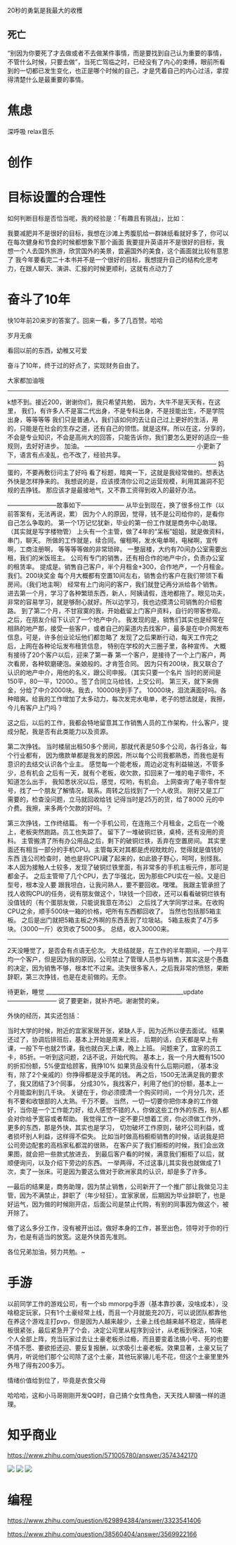 20秒的勇氣是我最大的收穫

## 死亡

“别因为你要死了才去做或者不去做某件事情，而是要找到自己认为重要的事情，不管什么时候，只要去做”，当死亡驾临之时，已经没有了内心的束缚，眼前所看到的一切都已发生变化，也正是哪个时候的自己，才是凭着自己的内心过活，拿捏得清楚什么是最重要的事情。

# 焦虑

深呼吸
relax音乐

# 创作

# 目标设置的合理性
如何判断目标是否恰当呢，我的经验是：「有趣且有挑战」，比如：

我要减肥并不是很好的目标，我想在沙滩上秀腹肌给一群妹纸看就好多了，你可以在每次健身和节食的时候都想象下那个画面
我要提升英语并不是很好的目标，我想一个人去国外旅游，欣赏国外的美景，尝遍国外的美食，这个画面就比较有意思了
我今年要看完二十本书并不是一个很好的目标，我想提升自己的结构化思考力，在跟人聊天、演讲、汇报的时候更顺利，这就有点动力了

# 奋斗了10年

快10年前20来岁的答案了。回来一看，多了几百赞。哈哈

岁月无痕

看回以前的东西，幼稚又可爱

奋斗了10年，终于过的好点了，实现财务自由了。

大家都加油哦

________________________________________________________________________________________

k想不到。接近200，谢谢你们，我只希望共勉，
因为，大牛不是天天有，在这里，
我们，有许多人不是富二代出身，不是专科出身，不是技能出生，不是学院出身，等等等等
我们只是普通人，我们该如何的去让自己过上更好的生活，用的，只能是在社会的生存之道，还有自己的领悟。就是这样。所以在这，分享的，不会是专业知识，不会是高尚大的回答，只能告诉你，我们要怎么更好的适应一些规则，去好好进步。
加油。
——————————————————
小更新了下，语言有点凌乱，也不改了，经验共享。
——————————————————————————————————
妈蛋的，不要再敷衍问主了好吗
看了标题，暗爽一下，这就是我经常做的。想表达
外快是怎样挣来的。
我想说的是，应该摸清你公司之运营规模，利用其漏洞不犯规的去挣钱。
那应该才是最接地气，又不靠工资得到收入的最好办法。

————————故事如下———————
从毕业到现在，换了很多份工作（以前答案有，无法再说，累）
因为个人的原因，觉得，钱不是公司给你的，是看你自己怎么争取的。
第一个1万记忆犹新，毕业的第一份工作就是商务中心助理。（其实就是写字楼物管）
上头有一个主管，做了4年的“呆板”姐姐，就是做资料，串门，聊天。
所做的工作就是，续合同。催租啊，发水电单啊，电梯啊，宣传啊，工商注册啊，
等等等等做的非常琐碎。
一整层楼，大约有70间办公室需要出租，我们的米饭班主。
公司有专门的销售，还有相合作的地产中介，负责办公室的租赁率。
提成是。销售自己客户，半个月租金+300，合作地产，一个月租金。我们。200块奖金
每个月大概都有空置10间左右，销售会约客户在我们带领下看房间。（我们地主啊）
经常有上门询问的客户，我们就登记再分派给各个销售。
进去第一个月，学习了各种繁琐东西，新人，阿姨请假，连地都拖了。眼见功夫，非常的容易学习，就是够耐心就好。所以边学习，我也边摸清公司销售的介绍套路。
到了第二个月，不甘寂寞的我，开始截留上门客户资料，自行的带客参观。之后，在朋友介绍下认识了一个地产中介。
我发现的是，销售们其实也是经常在相熟的地产那，接受一些客户，或者自己的渠道内去找客户，最多是在中介网发布信息，可是，许多创业论坛他们都忽略了
发现了之后果断行动，每天工作完之后，上网在各种论坛发布租赁信息，
特别在学校的大三圈子里，各种宣传。
大概有接待了20个客户以后，迎来了第一春
第一个客户，是接待了一个上门客户，两次看房，各种软磨硬泡。亲娘般的。才肯签合同。
因为只有200块，我又联合了认识的地产中介，用他的名义，跟公司申报。（其实只要一个名片
当时的房间是150平，80一平，12000.。签了合同立马给钱，上交公司。
第三天，就下来佣金，分给了中介2000块。我去，10000块到手了。
10000块，泪流满面好吗。各种暗爽。给我的工作增加了太多动力，每次发完水电单，老子的想法就是，我擦，今儿有客户上门吗？

这之后，以后的工作，我都会特地留意其工作销售人员的工作架构，什么客户，提成分配，我是否有此类能力以及资源。

第二次挣钱。
当时楼层出租50多个房间，那就代表是50多个公司，各行各业，每个行业都有，
因为缴款单都是我发的原因，所以每个公司我都熟悉，而我也是有意识的去结交认识各个业主。
感觉每一个能老板，周边必定有利益输送，不管多少，总有机会
之后有一天，就有个老板，收欠款，扣回来了一堆的电子零件，不知道怎么出手，
我知悉状况以后，感觉，哎哟，有机会。
上网查询了电子零件型号，找了一个朋友了解情况，联系。周转之后找到了一个人收货。
刚好又是工厂需要的，检查没问题，立马就回收给钱
记得当时是25万的货，给了8000 元的中介费。我擦，来多两个欠款的好吗。？

第三次挣钱，工作终结篇。
有一个手机公司，在连拖三个月租金，之后在一个晚上，老板突然跑路。员工也失踪了。
留下了一堆破铜烂铁，桌椅，还有没用的资料。
主管搬清了所有办公用品之后，剩下的破铜烂铁，丢弃在空置房间。
其实里面还有相当一部分的手机CPU。主管每天对其都是虎视眈眈的，觉得就是值钱的东西
连公司检查时，她也是将CPU藏了起来的，如此狼子野心，呵呵，别怪我。
本人因为接触人士较多，发现了破铜烂铁里面，有非常多的手机主板元件，那可是都金子。
之后主管带了几个CPU，去了华强北，因为那些CPU实在一般。又是旧型号，根本没人要
跟我坦白，让我问熟人，要不要回收。嘿嘿。
我跟主管承担了找人收购CPU的任务，说有朋友做这个，1块钱一个回收，还可以看看破铜烂铁有没值钱的（有个蛋朋友做，只能说我意在沛公）
之后找了大学同学过来。在收购CPU之余，顺手500块一箱的价格，吧所有东西都回收了。
当然也包括那5箱主板。
之后是出门就把5箱主板之外啊的东西丢到了垃圾站。
5箱主板卖了4万多块。（3000一斤）收货收了5000多。
总结，收入30000来。

____________________________________________
2天没睡觉了，是否会有点语无伦次。
大总结就是，在工作的半年期间，一个月平均一个客户，但是因为我的原因，公司禁止了管理人员参与销售，其实这是个愚蠢的决定，因为销售不够，根本忙不过来。流失很多客人，之后我非常的愤怒，果断辞职，第三次挣钱，也是在走前做的。无奈。

待更新，睡觉
_________________________________________________update————————
说了要更新，就补齐吧。谢谢赞的亲。

外快的经历，其实还包括：

当时大学的时候，附近的宜家家居开张，紧缺人手，因为近所以便去面试。
结果还过了，协调后排班后，基本上开始是周末上班，
后期的话，白天都是早上有课，一般下午也就2节课，我也就白天上课，晚上上班。
问题来了，宜家的员工卡，85折。一听到这问题，2话不说，开始代购。
基本上，我一个月大概有1500的折扣份额，5%便宜给顾客，我挣10%
如果货品没有什么后期问题，（基本没有，除了2个亲戚的）你挣得都是没手尾的钱。
再之后，1500无法满足我的要求了，我又团结了3个同事，
分成30%，我找客户，利用了他们的份额，基本上一个月能盈利到几千块。
关键在于，你必须摸清一个购买时间，一个月分几次，还有不要和收银部的人太熟。千万不要。
当然，一切一切要你把你本身的工作做好，当你是一个工作能力好，给人感觉不错的人，你做这些工作外的东西，别人都会对你给予宽容或者帮助。
我觉得工作一定不要只想着工资，你必须做工作外，更多的东西，那是外快，其实也是学习，
切勿破坏工作原则，破坏公司利益，或者损坏别人利益，这样得不偿失。
比如当时做高档橱柜销售的时候，话说我是把公司旁边配套的高档家私都混的很熟，
在客户买了我们橱柜的时候，我们会出效果图，就会把一些款式放进去，
到最后客户看的时候，满意我们橱柜了以后，就顺便询问，以及介绍下旁边的东西。
一举两得，不过这事儿其实我也就做成了1次，卖了一张床。可是因为要这么做对于欧洲家具的认识，却是多了许多。

—最后的结果是，商务助理，因为禁止销售，公司新开了一个推广部让我做见习主管，因为不满禁止，辞职了（年少轻狂）。宜家家居，后期因为毕业辞职了，也是好运气，因为做的时候刚开店，后面公司是禁止代购，有别的同事因为做这个，被开除了。

做了这么多分工作，没有被开出过。做好本身的工作，甚至出色，领导对于你的行为，也是有适当的放宽。这是外快首先准则。

各位兄弟加油，努力共勉。~

# 手游

以前同学工作的游戏公司，有一个sb mmorpg手游（基本靠抄袭，没啥成本），没啥稳定玩家，只有1个土豪经常上线，而且一个月就能充20万，可以说团队都靠他在养这个游戏主打pvp，但是因为人越来越少，土豪上线也越来越不稳定，搞得老板很紧张，最后紧急开了个会，决定公司里从程序到设计，从老板到保洁，10来个人全部上阵，充当玩家过去让土豪老板杀过瘾，而且要变着法搞小号、死的也要不情不愿、要欲拒还迎、要反复报酬，以求吸引土豪老板。效果显著，土豪又玩了俩月，听说他们那个公司除了这个土豪，其他玩家镚儿毛不花，但这个土豪里里外外甩了得有200多万。

情绪价值给到位了，毕竟是衣食父母

哈哈哈，这和小马哥刚刚开发QQ时，自己搞个女性角色，天天找人聊骚一样的道理。

# 知乎商业
https://www.zhihu.com/question/571005780/answer/3574342170

![](images/2024-09-14-14-55-27.png)
![](images/2024-09-14-14-56-08.png)
![](images/2024-09-14-14-56-51.png)

# 编程

https://www.zhihu.com/question/629894384/answer/3323541406

https://www.zhihu.com/question/38560404/answer/3569922166